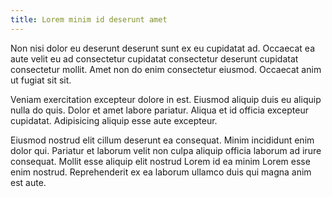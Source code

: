```yaml
---
title: Lorem minim id deserunt amet
---
```


Non nisi dolor eu deserunt deserunt sunt ex eu cupidatat ad. Occaecat ea aute velit eu ad consectetur cupidatat consectetur deserunt cupidatat consectetur mollit. Amet non do enim consectetur eiusmod. Occaecat anim ut fugiat sit sit.

Veniam exercitation excepteur dolore in est. Eiusmod aliquip duis eu aliquip nulla do quis. Dolor et amet labore pariatur. Aliqua et id officia excepteur cupidatat. Adipisicing aliquip esse aute excepteur.

Eiusmod nostrud elit cillum deserunt ea consequat. Minim incididunt enim dolor qui. Pariatur et laborum velit non culpa aliquip officia laborum ad irure consequat. Mollit esse aliquip elit nostrud Lorem id ea minim Lorem esse enim nostrud. Reprehenderit ex ea laborum ullamco duis qui magna anim est aute.